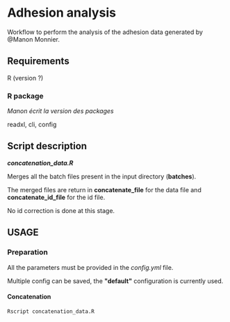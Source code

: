 # Adhesion analysis
Workflow to perform the analysis of the adhesion data generated by @Manon Monnier.

## Requirements

R (version ?)

### R package

_Manon écrit la version des packages_

readxl, cli, config

## Script description

**_concatenation_data.R_**

Merges all the batch files present in the input directory (**batches**). 

The merged files are return in **concatenate_file** for the data file and **concatenate_id_file** for the id file.

No id correction is done at this stage.

## USAGE

### Preparation
All the parameters must be provided in the _config.yml_ file.

Multiple config can be saved, the **"default"** configuration is currently used.

#### Concatenation
``` shell
Rscript concatenation_data.R
```
